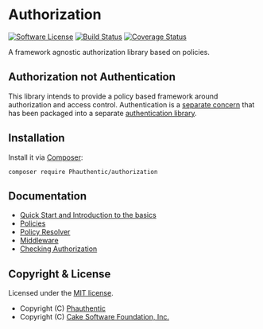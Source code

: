 # Authorization

[![Software License](https://img.shields.io/badge/license-MIT-brightgreen.svg?style=flat-square)](LICENSE.txt)
[![Build Status](https://img.shields.io/travis/Phauthentic/authorization/master.svg?style=flat-square)](https://travis-ci.org/Phauthentic/authorization)
[![Coverage Status](https://img.shields.io/codecov/c/github/Phauthentic/authorization.svg?style=flat-square)](https://codecov.io/github/Phauthentic/authorization)

A framework agnostic authorization library based on policies.

## Authorization not Authentication

This library intends to provide a policy based framework around authorization and access
control. Authentication is a [separate concern](https://en.wikipedia.org/wiki/Separation_of_concerns) that has been
packaged into a separate [authentication library](https://github.com/Phauthentic/authentication).

## Installation

Install it via [Composer](http://getcomposer.org):

```
composer require Phauthentic/authorization
```

## Documentation

 * [Quick Start and Introduction to the basics](docs/Quick-start-and-introduction.md)
 * [Policies](docs/Policies.md)
 * [Policy Resolver](docs/Policy-Resolvers.md)
 * [Middleware](docs/Middleware.md)
 * [Checking Authorization](docs/Checking-Authorization.md)

## Copyright & License

Licensed under the [MIT license](LICENSE.txt).

* Copyright (C) [Phauthentic](https://github.com/Phauthentic)
* Copyright (C) [Cake Software Foundation, Inc.](https://cakefoundation.org)
